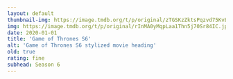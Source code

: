 ```yaml
---
layout: default
thumbnail-img: https://image.tmdb.org/t/p/original/zTGSKzZktsPqzvd75KvByK5G54A.png
img: https://image.tmdb.org/t/p/original/rInMA0yMqpLaa1Thn5j70Sr84IC.jpg
date: 2020-01-01
title: 'Game of Thrones S6'
alt: 'Game of Thrones S6 stylized movie heading'
old: true
rating: fine
subhead: Season 6
---
```

